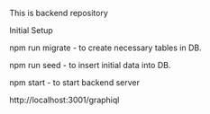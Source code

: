 This is backend repository

Initial Setup

npm run migrate - to create necessary tables in DB.

npm run seed - to insert initial data into DB.

npm start  - to start backend server

http://localhost:3001/graphiql
